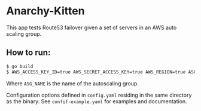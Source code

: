 # Anarchy-Kitten

This app tests Route53 failover given a set of servers in an AWS auto scaling group.
## How to run:


```bash
$ go build
$ AWS_ACCESS_KEY_ID=true AWS_SECRET_ACCESS_KEY=true AWS_REGION=true ASG_NAME=prod ./Anarchy-Kitten 
```

Where `ASG_NAME` is the name of the autoscaling group.

Configuration options defined in `config.yaml` residing in the same directory as the binary. See `confif-example.yaml` for examples and documentation.
